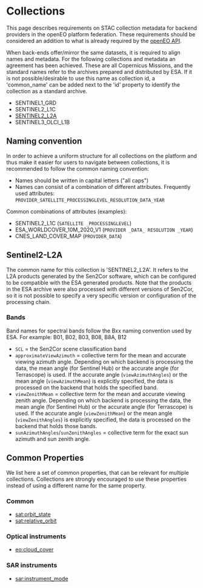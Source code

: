 # Collections
This page describes requirements on STAC collection metadata for backend providers in the openEO platform federation. These requirements should be considered an addition to what is already required by the [openEO API](https://api.openeo.org/#tag/EO-Data-Discovery/operation/describe-collection).

When back-ends offer/mirror the same datasets, it is required to align names and metadata. For the following collections and metadata an agreement has been achieved. These are all Copernicus Missions, and the standard names refer to the archives prepared and distributed by ESA. If it is not possible/desirable to use this name as collection id, a 'common_name' can be added next to the 'id' property to identify the collection as a standard archive.


- SENTINEL1_GRD
- SENTINEL2_L1C
- [SENTINEL2_L2A](#sentinel2-l2a)
- SENTINEL3_OLCI_L1B

## Naming convention

In order to achieve a uniform structure for all collections on the platform and thus make it easier for users to navigate between collections, it is recommended to follow the common naming convention:

- Names should be written in capital letters ("all caps")
- Names can consist of a combination of different attributes. Frequently used attributes: `PROVIDER_SATELLITE_PROCESSINGLEVEL_RESOLUTION_DATA_YEAR`

Common combinations of attributes (examples):
- SENTINEL2_L1C (`SATELLITE _PROCESSINGLEVEL`)
- ESA_WORLDCOVER_10M_2020_V1 (`PROVIDER _DATA_ RESOLUTION _YEAR`)
- CNES_LAND_COVER_MAP (`PROVIDER_DATA`)

## Sentinel2-L2A

The common name for this collection is 'SENTINEL2_L2A'. It refers to the L2A products generated by the Sen2Cor software, which can be configured to be compatible with the ESA generated products. Note that the products in the ESA archive were also processed with different versions of Sen2Cor, so it is not possible to specify a very specific version or configuration of the processing chain. 


### Bands

Band names for spectral bands follow the Bxx naming convention used by ESA. For example: B01, B02, B03, B08, B8A, B12

- `SCL` = the Sen2Cor scene classification band
- `approximateViewAzimuth` = collective term for the mean and accurate viewing azimuth angle. Depending on which backend is processing the data, the mean angle (for Sentinel Hub) or the accurate angle (for Terrascope) is used. If the accurate angle (`viewAzimuthAngles`) or the mean angle (`viewAzimuthMean`) is explicitly specified, the data is processed on the backend that holds the specified band.
- `viewZenithMean` = collective term for the mean and accurate viewing zenith angle. Depending on which backend is processing the data, the mean angle (for Sentinel Hub) or the accurate angle (for Terrascope) is used. If the accurate angle (`viewZenithMean`) or the mean angle (`viewZenithAngles`) is explicitly specified, the data is processed on the backend that holds those bands.
- `sunAzimuthAngles`/`sunZenithAngles` = collective term for the exact sun azimuth and sun zenith angle.

## Common Properties

We list here a set of common properties, that can be relevant for multiple collections. Collections are strongly encouraged to use these properties instead of using a different name for the same property.

### Common

- [sat:orbit_state](https://github.com/stac-extensions/sat#satorbit_state)
- [sat:relative_orbit](https://github.com/stac-extensions/sat#satrelative_orbit)

### Optical instruments

- [eo:cloud_cover](https://github.com/stac-extensions/eo#eocloud_cover)

### SAR instruments

- [sar:instrument_mode](https://github.com/stac-extensions/sar#item-properties-or-asset-fields)